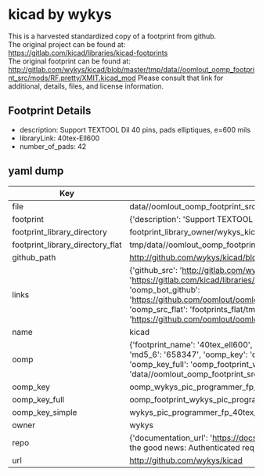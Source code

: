 # kicad by wykys  
This is a harvested standardized copy of a footprint from github.  
The original project can be found at:  
https://gitlab.com/kicad/libraries/kicad-footprints  
The original footprint can be found at:
http://gitlab.com/wykys/kicad/blob/master/tmp/data//oomlout_oomp_footprint_src/mods/RF.pretty/XMIT.kicad_mod
Please consult that link for additional, details, files, and license information.  
## Footprint Details
* description: Support TEXTOOL Dil 40 pins, pads elliptiques, e=600 mils  
* libraryLink: 40tex-Ell600  
* number_of_pads: 42  
## yaml dump  
| Key | Value |  
| --- | --- |  
| file | data//oomlout_oomp_footprint_src/kicad/demos/pic_programmer/libs/pic_programmer_fp.pretty/40tex-Ell600.kicad_mod |  
| footprint | {'description': 'Support TEXTOOL Dil 40 pins, pads elliptiques, e=600 mils', 'libraryLink': '40tex-Ell600', 'number_of_pads': 42} |  
| footprint_library_directory | footprint_library_owner/wykys_kicad |  
| footprint_library_directory_flat | tmp/data//oomlout_oomp_footprint_src/footprints_flat/wykys_pic_programmer_fp_40tex_ell600/working |  
| github_path | http://github.com/wykys/kicad/blob/master/tmp/data//oomlout_oomp_footprint_src/demos/pic_programmer/libs/pic_programmer_fp.pretty/40tex-Ell600.kicad_mod |  
| links | {'github_src': 'http://gitlab.com/wykys/kicad/blob/master/tmp/data//oomlout_oomp_footprint_src/mods/RF.pretty/XMIT.kicad_mod', 'github_src_repo': 'https://gitlab.com/kicad/libraries/kicad-footprints', 'oomp_bot': 'tmp/data//oomlout_oomp_footprint_src/footprints/wykys_pic_programmer_fp_40tex_ell600/working', 'oomp_bot_github': 'https://github.com/oomlout/oomlout_oomp_footprint_bot/tree/main/tmp/data//oomlout_oomp_footprint_src/footprints/wykys_pic_programmer_fp_40tex_ell600/working', 'oomp_src_flat': 'footprints_flat/tmp/data//oomlout_oomp_footprint_src/footprints_flat/wykys_pic_programmer_fp_40tex_ell600/working', 'oomp_src_flat_github': 'https://github.com/oomlout/oomlout_oomp_footprint_src/tree/main/tmp/data//oomlout_oomp_footprint_src/footprints_flat/wykys_pic_programmer_fp_40tex_ell600/working'} |  
| name | kicad |  
| oomp | {'footprint_name': '40tex_ell600', 'library_name': 'pic_programmer_fp', 'md5': '658347a07a3410116cfbe262311ade7b', 'md5_10': '658347a07a', 'md5_5': '65834', 'md5_6': '658347', 'oomp_key': 'oomp_wykys_pic_programmer_fp_40tex_ell600', 'oomp_key_extra': 'oomp_footprint_wykys_pic_programmer_fp_40tex_ell600', 'oomp_key_full': 'oomp_footprint_wykys_pic_programmer_fp_40tex_ell600_658347', 'oomp_key_simple': 'wykys_pic_programmer_fp_40tex_ell600', 'original_filename': 'data//oomlout_oomp_footprint_src/kicad/demos/pic_programmer/libs/pic_programmer_fp.pretty/40tex-Ell600.kicad_mod', 'owner_name': 'wykys'} |  
| oomp_key | oomp_wykys_pic_programmer_fp_40tex_ell600 |  
| oomp_key_full | oomp_footprint_wykys_pic_programmer_fp_40tex_ell600 |  
| oomp_key_simple | wykys_pic_programmer_fp_40tex_ell600 |  
| owner | wykys |  
| repo | {'documentation_url': 'https://docs.github.com/rest/overview/resources-in-the-rest-api#rate-limiting', 'message': "API rate limit exceeded for 84.66.142.224. (But here's the good news: Authenticated requests get a higher rate limit. Check out the documentation for more details.)"} |  
| url | http://github.com/wykys/kicad |  

